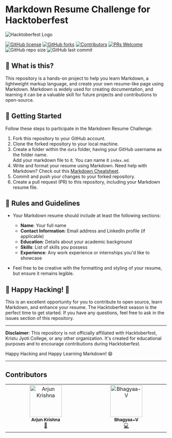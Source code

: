 # Markdown Resume Challenge for Hacktoberfest

![Hacktoberfest Logo](https://hacktoberfest.com/_next/static/media/logo-hacktoberfest--horizontal.ebc5fdc8.svg)

[![GitHub license](https://img.shields.io/github/license/inovus-labs/markdown-resume)](https://github.com/inovus-labs/markdown-resume/blob/main/LICENSE)
[![GitHub forks](https://img.shields.io/github/forks/inovus-labs/markdown-resume)](https://github.com/inovus-labs/markdown-resume/network)
[![Contributors](https://img.shields.io/github/contributors/inovus-labs/markdown-resume)](https://github.com/inovus-labs/markdown-resume/graphs/contributors)
[![PRs Welcome](https://img.shields.io/badge/PRs-welcome-brightgreen.svg)](https://github.com/inovus-labs/markdown-resume/pulls)
![GitHub repo size](https://img.shields.io/github/repo-size/inovus-labs/markdown-resume)
![GitHub last commit](https://img.shields.io/github/last-commit/inovus-labs/markdown-resume)

## 🌟 What is this?

This repository is a hands-on project to help you learn Markdown, a lightweight markup language, and create your own resume-like page using Markdown. Markdown is widely used for creating documentation, and learning it can be a valuable skill for future projects and contributions to open-source.

## 🌟 Getting Started

Follow these steps to participate in the Markdown Resume Challenge:

1. Fork this repository to your GitHub account.
2. Clone the forked repository to your local machine.
3. Create a folder within the `data` folder, having your GitHub username as the folder name.<br>Add your markdown file to it. You can name it `index.md`.
5. Write and format your resume using Markdown. Need help with Markdown? Check out this [Markdown Cheatsheet](https://www.markdownguide.org/cheat-sheet/).
6. Commit and push your changes to your forked repository.
7. Create a pull request (PR) to this repository, including your Markdown resume file.

## 🌟 Rules and Guidelines

- Your Markdown resume should include at least the following sections:
  - **Name**: Your full name
  - **Contact Information**: Email address and LinkedIn profile (if applicable)
  - **Education**: Details about your academic background
  - **Skills**: List of skills you possess
  - **Experience**: Any work experience or internships you'd like to showcase

- Feel free to be creative with the formatting and styling of your resume, but ensure it remains legible.

## 🌟 Happy Hacking! 🎉

This is an excellent opportunity for you to contribute to open source, learn Markdown, and enhance your resume. The Hacktoberfest season is the perfect time to get started. If you have any questions, feel free to ask in the issues section of this repository.

---

**Disclaimer**: This repository is not officially affiliated with Hacktoberfest, Kristu Jyoti College, or any other organization. It's created for educational purposes and to encourage contributions during Hacktoberfest.

Happy Hacking and Happy Learning Markdown! 😄

---

## Contributors

<!-- ALL-CONTRIBUTORS-LIST:START - Do not remove or modify this section -->
<!-- prettier-ignore-start -->
<!-- markdownlint-disable -->
<table>
  <tbody>
    <tr>
      <td align="center" valign="top" width="14.28%"><a href="http://arjunkrishna.in"><img src="https://avatars.githubusercontent.com/u/44474792?v=4?s=100" width="100px;" alt="Arjun Krishna"/><br /><sub><b>Arjun Krishna</b></sub></a><br /><a href="#doc-decoded-cipher" title="Documentation">📖</a></td>
      <td align="center" valign="top" width="14.28%"><a href="https://github.com/Bhagyaa-V"><img src="https://avatars.githubusercontent.com/u/145788408?v=4?s=100" width="100px;" alt="Bhagyaa-V"/><br /><sub><b>Bhagyaa-V</b></sub></a><br /><a href="#code-Bhagyaa-V" title="Code">💻</a></td>
    </tr>
  </tbody>
</table>

<!-- markdownlint-restore -->
<!-- prettier-ignore-end -->

<!-- ALL-CONTRIBUTORS-LIST:END -->
